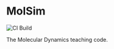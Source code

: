 MolSim
===

![CI Build](https://github.com/LivanKov/MolSim/actions/workflows/ci.yml/badge.svg?branch=dev-StatusBadge)

The Molecular Dynamics teaching code.
